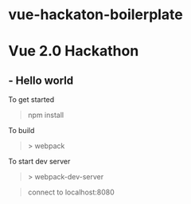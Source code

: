 # vue-hackaton-boilerplate

# Vue 2.0 Hackathon
## - Hello world

To get started
> npm install

To build
> \> webpack

To start dev server
> \> webpack-dev-server

> connect to localhost:8080
